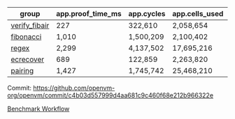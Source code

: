 | group | app.proof_time_ms | app.cycles | app.cells_used | leaf.proof_time_ms | leaf.cycles | leaf.cells_used |
| -- | -- | -- | -- | -- | -- | -- |
| [verify_fibair](https://github.com/openvm-org/openvm/blob/benchmark-results/benchmarks-pr/2174/verify_fibair-c4b03d557999d4aa681c9c460f68e212b966322e.md) | 227 |  322,610 |  2,058,654 |- | - | - |
| [fibonacci](https://github.com/openvm-org/openvm/blob/benchmark-results/benchmarks-pr/2174/fibonacci-c4b03d557999d4aa681c9c460f68e212b966322e.md) | 1,010 |  1,500,209 |  2,100,402 |- | - | - |
| [regex](https://github.com/openvm-org/openvm/blob/benchmark-results/benchmarks-pr/2174/regex-c4b03d557999d4aa681c9c460f68e212b966322e.md) | 2,299 |  4,137,502 |  17,695,216 |- | - | - |
| [ecrecover](https://github.com/openvm-org/openvm/blob/benchmark-results/benchmarks-pr/2174/ecrecover-c4b03d557999d4aa681c9c460f68e212b966322e.md) | 689 |  122,859 |  2,263,820 |- | - | - |
| [pairing](https://github.com/openvm-org/openvm/blob/benchmark-results/benchmarks-pr/2174/pairing-c4b03d557999d4aa681c9c460f68e212b966322e.md) | 1,427 |  1,745,742 |  25,468,210 |- | - | - |


Commit: https://github.com/openvm-org/openvm/commit/c4b03d557999d4aa681c9c460f68e212b966322e

[Benchmark Workflow](https://github.com/openvm-org/openvm/actions/runs/18925830827)
